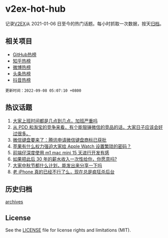 # v2ex-hot-hub

 记录[V2EX](https://www.v2ex.com/)从 2021-01-06 日至今的热门话题。每小时抓取一次数据，按天[归档](archives)。
 
 ## 相关项目

- [GitHub热榜](https://github.com/snaildev/github-hot-hub)
- [知乎热榜](https://github.com/snaildev/zhihu-hot-hub)
- [微博热榜](https://github.com/snaildev/weibo-hot-hub)
- [头条热榜](https://github.com/snaildev/toutiao-hot-hub)
- [抖音热榜](https://github.com/snaildev/douyin-hot-hub)


 `更新时间：2022-09-08 05:07:10 +0800`

## 热议话题

1. [大家上班时间都是几点到几点，加班严重吗](https://www.v2ex.com/t/878246)
1. [从 PDD 和淘宝的竞争来看，有个能狠锤微信的竞品的话，大家日子应该会好过很多。](https://www.v2ex.com/t/878265)
1. [微信键盘要来了：腾讯申请微信键盘商标已获批](https://www.v2ex.com/t/878277)
1. [苹果有什么权力强迫大家给 Apple Watch 设置繁琐的密码？](https://www.v2ex.com/t/878261)
1. [前端仔深度使用 m1 mac mini 15 天进行开发有感](https://www.v2ex.com/t/878390)
1. [如果把此后 30 年的薪水收入一次性给你，你愿意吗?](https://www.v2ex.com/t/878351)
1. [大家中秋节都什么计划，能发出来分享一下吗](https://www.v2ex.com/t/878287)
1. [老 iPhone 真的已经不行了么，现在总是疯狂杀后台](https://www.v2ex.com/t/878283)

## 历史归档

[archives](archives)

## License

See the [LICENSE](LICENSE) file for license rights and limitations (MIT).
